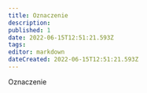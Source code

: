 ```yaml
---
title: Oznaczenie
description: 
published: 1
date: 2022-06-15T12:51:21.593Z
tags: 
editor: markdown
dateCreated: 2022-06-15T12:51:21.593Z
---
```


Oznaczenie